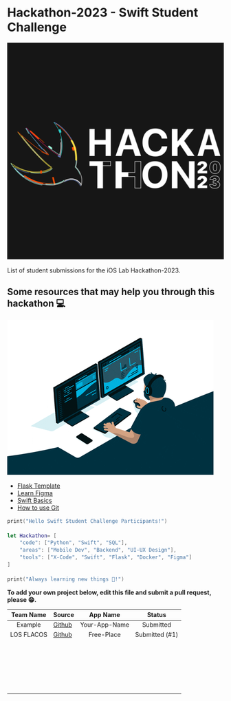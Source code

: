 # Hackathon-2023 - Swift Student Challenge

![1682743398545](image/README/1682743398545.png)

List of student submissions for the iOS Lab Hackathon-2023.

## Some resources that may help you through this hackathon 💻

![1682743309853](image/README/1682743309853.png)


* [Flask Template](https://github.com/luisced/flask-template)
* [Learn Figma](https://www.figma.com/resources/learn-design/)
* [Swift Basics](https://docs.swift.org/swift-book/documentation/the-swift-programming-language/guidedtour/)
* [How to use Git](https://www.w3schools.com/git/)

```swift
print("Hello Swift Student Challenge Participants!")

let Hackathon= [
    "code": ["Python", "Swift", "SQL"],
    "areas": ["Mobile Dev", "Backend", "UI-UX Design"],
    "tools": ["X-Code", "Swift", "Flask", "Docker", "Figma"]
]

print("Always learning new things 🔎!")
```

**To add your own project below, edit this file and submit a pull request, please 😁.**

| Team Name | Source                                              |   App Name   |  Status  |
| :-------: | --------------------------------------------------- | :-----------: | :-------: |
|  Example  | [Github](https://github.com/iOS-Lab-UP/Hackathon-2023) | Your-App-Name | Submitted |
|LOS FLACOS | [Github](https://github.com/Mauricio-create/App_H.git) | Free-Place| Submitted (#1) |
|           |                                                     |              |          |
|           |                                                     |              |          |
|           |                                                     |              |          |
|           |                                                     |              |          |
|           |                                                     |              |          |
|           |                                                     |              |          |
|           |                                                     |              |          |
|           |                                                     |              |          |
|           |                                                     |              |          |
|           |                                                     |              |          |
|           |                                                     |              |          |
|           |                                                     |              |          |
|           |                                                     |              |          |
|           |                                                     |              |          |
|           |                                                     |              |          |
|           |                                                     |              |          |
|           |                                                     |              |          |
|           |                                                     |              |          |
|           |                                                     |              |          |
|           |                                                     |              |          |
|           |                                                     |              |          |
|           |                                                     |              |          |
|           |                                                     |              |          |
|           |                                                     |              |          |

